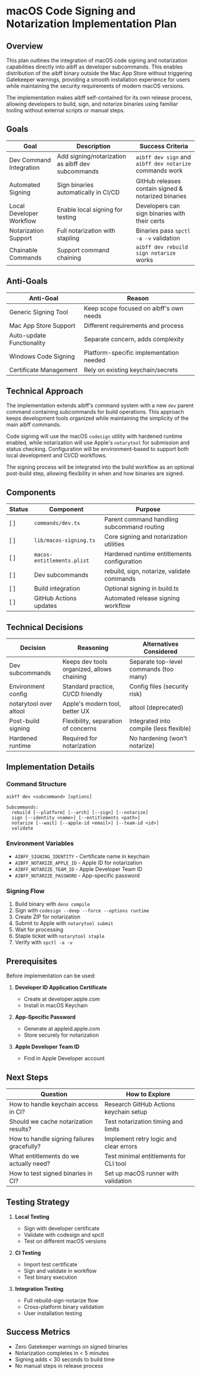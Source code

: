# macOS Code Signing and Notarization Implementation Plan

## Overview

This plan outlines the integration of macOS code signing and notarization
capabilities directly into aibff as developer subcommands. This enables
distribution of the aibff binary outside the Mac App Store without triggering
Gatekeeper warnings, providing a smooth installation experience for users while
maintaining the security requirements of modern macOS versions.

The implementation makes aibff self-contained for its own release process,
allowing developers to build, sign, and notarize binaries using familiar tooling
without external scripts or manual steps.

## Goals

| Goal                     | Description                                       | Success Criteria                                        |
| ------------------------ | ------------------------------------------------- | ------------------------------------------------------- |
| Dev Command Integration  | Add signing/notarization as aibff dev subcommands | `aibff dev sign` and `aibff dev notarize` commands work |
| Automated Signing        | Sign binaries automatically in CI/CD              | GitHub releases contain signed & notarized binaries     |
| Local Developer Workflow | Enable local signing for testing                  | Developers can sign binaries with their certs           |
| Notarization Support     | Full notarization with stapling                   | Binaries pass `spctl -a -v` validation                  |
| Chainable Commands       | Support command chaining                          | `aibff dev rebuild sign notarize` works                 |

## Anti-Goals

| Anti-Goal                 | Reason                                  |
| ------------------------- | --------------------------------------- |
| Generic Signing Tool      | Keep scope focused on aibff's own needs |
| Mac App Store Support     | Different requirements and process      |
| Auto-update Functionality | Separate concern, adds complexity       |
| Windows Code Signing      | Platform-specific implementation needed |
| Certificate Management    | Rely on existing keychain/secrets       |

## Technical Approach

The implementation extends aibff's command system with a new `dev` parent
command containing subcommands for build operations. This approach keeps
development tools organized while maintaining the simplicity of the main aibff
commands.

Code signing will use the macOS `codesign` utility with hardened runtime
enabled, while notarization will use Apple's `notarytool` for submission and
status checking. Configuration will be environment-based to support both local
development and CI/CD workflows.

The signing process will be integrated into the build workflow as an optional
post-build step, allowing flexibility in when and how binaries are signed.

## Components

| Status | Component                  | Purpose                                     |
| ------ | -------------------------- | ------------------------------------------- |
| [ ]    | `commands/dev.ts`          | Parent command handling subcommand routing  |
| [ ]    | `lib/macos-signing.ts`     | Core signing and notarization utilities     |
| [ ]    | `macos-entitlements.plist` | Hardened runtime entitlements configuration |
| [ ]    | Dev subcommands            | rebuild, sign, notarize, validate commands  |
| [ ]    | Build integration          | Optional signing in build.ts                |
| [ ]    | GitHub Actions updates     | Automated release signing workflow          |

## Technical Decisions

| Decision               | Reasoning                                  | Alternatives Considered                 |
| ---------------------- | ------------------------------------------ | --------------------------------------- |
| Dev subcommands        | Keeps dev tools organized, allows chaining | Separate top-level commands (too many)  |
| Environment config     | Standard practice, CI/CD friendly          | Config files (security risk)            |
| notarytool over altool | Apple's modern tool, better UX             | altool (deprecated)                     |
| Post-build signing     | Flexibility, separation of concerns        | Integrated into compile (less flexible) |
| Hardened runtime       | Required for notarization                  | No hardening (won't notarize)           |

## Implementation Details

### Command Structure

```
aibff dev <subcommand> [options]

Subcommands:
  rebuild [--platform] [--arch] [--sign] [--notarize]
  sign [--identity <name>] [--entitlements <path>]
  notarize [--wait] [--apple-id <email>] [--team-id <id>]
  validate
```

### Environment Variables

- `AIBFF_SIGNING_IDENTITY` - Certificate name in keychain
- `AIBFF_NOTARIZE_APPLE_ID` - Apple ID for notarization
- `AIBFF_NOTARIZE_TEAM_ID` - Apple Developer Team ID
- `AIBFF_NOTARIZE_PASSWORD` - App-specific password

### Signing Flow

1. Build binary with `deno compile`
2. Sign with `codesign --deep --force --options runtime`
3. Create ZIP for notarization
4. Submit to Apple with `notarytool submit`
5. Wait for processing
6. Staple ticket with `notarytool staple`
7. Verify with `spctl -a -v`

## Prerequisites

Before implementation can be used:

1. **Developer ID Application Certificate**
   - Create at developer.apple.com
   - Install in macOS Keychain

2. **App-Specific Password**
   - Generate at appleid.apple.com
   - Store securely for notarization

3. **Apple Developer Team ID**
   - Find in Apple Developer account

## Next Steps

| Question                                   | How to Explore                         |
| ------------------------------------------ | -------------------------------------- |
| How to handle keychain access in CI?       | Research GitHub Actions keychain setup |
| Should we cache notarization results?      | Test notarization timing and limits    |
| How to handle signing failures gracefully? | Implement retry logic and clear errors |
| What entitlements do we actually need?     | Test minimal entitlements for CLI tool |
| How to test signed binaries in CI?         | Set up macOS runner with validation    |

## Testing Strategy

1. **Local Testing**
   - Sign with developer certificate
   - Validate with codesign and spctl
   - Test on different macOS versions

2. **CI Testing**
   - Import test certificate
   - Sign and validate in workflow
   - Test binary execution

3. **Integration Testing**
   - Full rebuild-sign-notarize flow
   - Cross-platform binary validation
   - User installation testing

## Success Metrics

- Zero Gatekeeper warnings on signed binaries
- Notarization completes in < 5 minutes
- Signing adds < 30 seconds to build time
- No manual steps in release process
